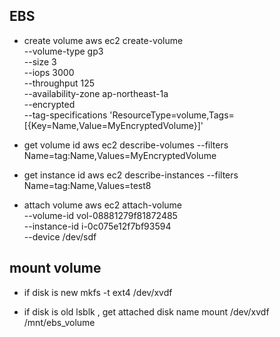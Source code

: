 
## EBS
* create volume
aws ec2 create-volume \
    --volume-type gp3 \
    --size 3 \
    --iops 3000 \
    --throughput 125 \
    --availability-zone ap-northeast-1a \
    --encrypted \
    --tag-specifications 'ResourceType=volume,Tags=[{Key=Name,Value=MyEncryptedVolume}]'

* get volume id
aws ec2 describe-volumes --filters Name=tag:Name,Values=MyEncryptedVolume

* get instance id
aws ec2 describe-instances --filters Name=tag:Name,Values=test8

* attach volume
aws ec2 attach-volume \
    --volume-id vol-08881279f81872485 \
    --instance-id i-0c075e12f7bf93594 \
    --device /dev/sdf

## mount volume
* if disk is new
mkfs -t ext4 /dev/xvdf

* if disk is old
lsblk , get attached disk name
mount /dev/xvdf /mnt/ebs_volume
